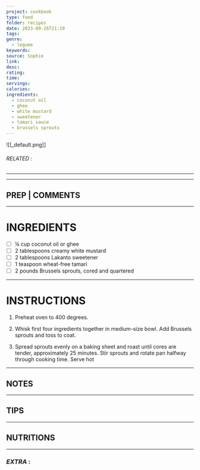 ```yaml
---
project: cookbook
type: food
folder: recipes
date: 2023-09-26T21:19
tags: 
genre:
  - legume
keywords: 
source: Sophie
link: 
desc: 
rating: 
time: 
servings: 
calories: 
ingredients:
  - coconut oil
  - ghee
  - white mustard
  - sweetener
  - tamari sauce
  - brussels sprouts
---
```


![[_default.png]]
###### *RELATED* : 
---


---
## PREP | COMMENTS



---
# INGREDIENTS

- [ ] ¼ cup coconut oil or ghee
- [ ] 2 tablespoons creamy white mustard
- [ ] 2 tablespoons Lakanto sweetener
- [ ] 1 teaspoon wheat-free tamari
- [ ] 2 pounds Brussels sprouts, cored and quartered

---
# INSTRUCTIONS

1. Preheat oven to 400 degrees.
    
2. Whisk first four ingredients together in medium-size bowl. Add Brussels sprouts and toss to coat.
    
3. Spread sprouts evenly on a baking sheet and roast until cores are tender, approximately 25 minutes. Stir sprouts and rotate pan halfway through cooking time. Serve hot

---
## NOTES



---
## TIPS



---
## NUTRITIONS



---
### *EXTRA* :



